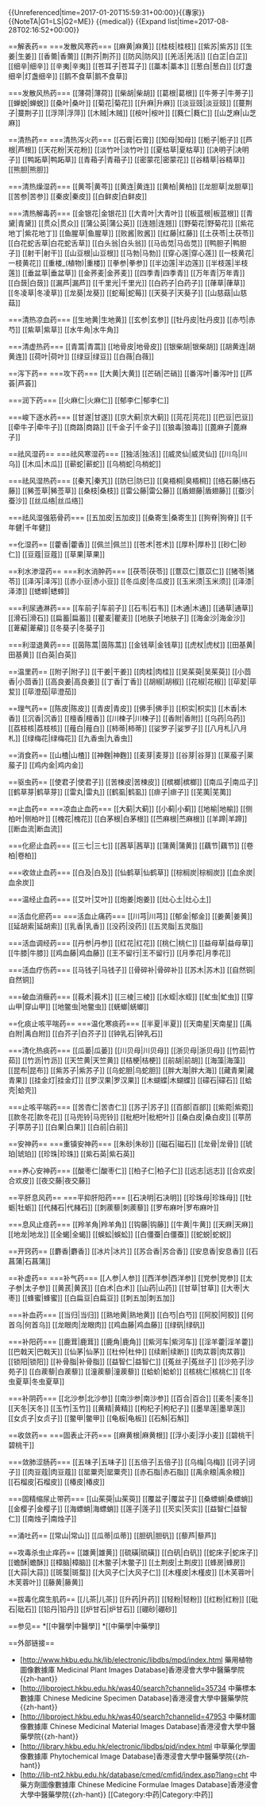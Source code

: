 {{Unreferenced|time=2017-01-20T15:59:31+00:00}}{{專家}}
{{NoteTA|G1=LS|G2=ME}}
{{medical}}
{{Expand list|time=2017-08-28T02:16:52+00:00}}

==解表药==
===发散风寒药===
[[麻黄|麻黄]]
[[桂枝|桂枝]]
[[紫苏|紫苏]]
[[生姜|生姜]]
[[香薷|香薷]]
[[荆芥|荆芥]]
[[防风|防风]]
[[羌活|羌活]]
[[白芷|白芷]]
[[细辛|细辛]]
[[辛夷|辛夷]]
[[苍耳子|苍耳子]]
[[藁本|藁本]]
[[葱白|葱白]]
[[灯盏细辛|灯盏细辛]]
[[鹅不食草|鹅不食草]]

===发散风热药===
[[薄荷|薄荷]]
[[柴胡|柴胡]]
[[葛根|葛根]]
[[牛蒡子|牛蒡子]]
[[蝉蜕|蝉蜕]]
[[桑叶|桑叶]]
[[菊花|菊花]]
[[升麻|升麻]]
[[淡豆豉|淡豆豉]]
[[蔓荆子|蔓荆子]]
[[浮萍|浮萍]]
[[木贼|木贼]]
[[桉叶|桉叶]]
[[蕤仁|蕤仁]]
[[山芝麻|山芝麻]]

==清热药==
===清热泻火药===
[[石膏|石膏]]
[[知母|知母]]
[[栀子|栀子]]
[[芦根|芦根]]
[[天花粉|天花粉]]
[[淡竹叶|淡竹叶]]
[[夏枯草|夏枯草]]
[[决明子|决明子]]
[[鸭跖草|鸭跖草]]
[[青葙子|青葙子]]
[[密蒙花|密蒙花]]
[[谷精草|谷精草]]
[[熊胆|熊胆]]

===清热燥湿药===
[[黄芩|黄芩]]
[[黄连|黄连]]
[[黄柏|黄柏]]
[[龙胆草|龙胆草]] 
[[苦参|苦参]]
[[秦皮|秦皮]]
[[白鲜皮|白鲜皮]]

===清热解毒药===
[[金银花|金银花]]
[[大青叶|大青叶]]
[[板蓝根|板蓝根]]
[[青黛|青黛]]
[[贯众|贯众]]
[[蒲公英|蒲公英]]
[[连翘|连翘]]
[[野菊花|野菊花]]
[[紫花地丁|紫花地丁]]
[[鱼腥草|鱼腥草]]
[[败酱|败酱]]
[[红藤|红藤]]
[[土茯苓|土茯苓]]
[[白花蛇舌草|白花蛇舌草]]
[[白头翁|白头翁]]
[[马齿苋|马齿苋]]
[[鸭胆子|鸭胆子]]
[[射干|射干]]
[[山豆根|山豆根]]
[[马勃|马勃]]
[[穿心莲|穿心莲]]
[[一枝黄花|一枝黄花]]
[[重楼_(植物)|重楼]]
[[拳参|拳参]]
[[半边莲|半边莲]]
[[半枝莲|半枝莲]]
[[垂盆草|垂盆草]]
[[金荞麦|金荞麦]]
[[四季青|四季青]]
[[万年青|万年青]]
[[白蔹|白蔹]]
[[漏芦|漏芦]]
[[千里光|千里光]]
[[白药子|白药子]]
[[葎草|葎草]]
[[冬凌草|冬凌草]]
[[龙葵|龙葵]]
[[蛇莓|蛇莓]]
[[天葵子|天葵子]]
[[山慈菇|山慈菇]]

===清热凉血药===
[[生地黄|生地黄]]
[[玄参|玄参]]
[[牡丹皮|牡丹皮]]
[[赤芍|赤芍]]
[[紫草|紫草]]
[[水牛角|水牛角]]

===清虚热药===
[[青蒿|青蒿]]
[[地骨皮|地骨皮]]
[[银柴胡|银柴胡]]
[[胡黄连|胡黄连]]
[[荷叶|荷叶]]
[[绿豆|绿豆]]
[[白薇|白薇]]

==泻下药==
===攻下药===
[[大黄|大黄]]
[[芒硝|芒硝]]
[[番泻叶|番泻叶]]
[[芦荟|芦荟]]

===润下药===
[[火麻仁|火麻仁]]
[[郁李仁|郁李仁]]

===峻下逐水药===
[[甘遂|甘遂]]
[[京大蓟|京大蓟]]
[[芫花|芫花]]
[[巴豆|巴豆]]
[[牵牛子|牵牛子]]
[[商路|商路]]
[[千金子|千金子]]
[[狼毒|狼毒]]
[[蓖麻子|蓖麻子]]

==祛风湿药==
===祛风寒湿药===
[[独活|独活]]
[[威灵仙|威灵仙]]
[[川乌|川乌]]
[[木瓜|木瓜]]
[[蕲蛇|蕲蛇]]
[[乌梢蛇|乌梢蛇]]

===祛风湿热药===
[[秦艽|秦艽]]
[[防巳|防巳]]
[[臭梧桐|臭梧桐]]
[[络石藤|络石藤]]
[[豨莶草|豨莶草]]
[[桑枝|桑枝]]
[[雷公藤|雷公藤]]
[[盾翅藤|盾翅藤]]
[[蚕沙|蚕沙]]
[[丝瓜络|丝瓜络]]

===祛风湿强筋骨药===
[[五加皮|五加皮]]
[[桑寄生|桑寄生]]
[[狗脊|狗脊]]
[[千年健|千年健]]

==化湿药==
[[藿香|藿香]]
[[佩兰|佩兰]]
[[苍术|苍术]]
[[厚朴|厚朴]]
[[砂仁|砂仁]]
[[豆蔻|豆蔻]]
[[草果|草果]]

==利水渗湿药==
===利水消肿药===
[[茯苓|茯苓]]
[[薏苡仁|薏苡仁]]
[[猪苓|猪苓]]
[[泽泻|泽泻]]
[[赤小豆|赤小豆]]
[[冬瓜皮|冬瓜皮]]
[[玉米须|玉米须]]
[[泽漆|泽漆]]
[[蟋蟀|蟋蟀]]

===利尿通淋药===
[[车前子|车前子]]
[[石韦|石韦]]
[[木通|木通]]
[[通草|通草]]
[[滑石|滑石]]
[[扁蓄|扁蓄]]
[[瞿麦|瞿麦]]
[[地肤子|地肤子]]
[[海金沙|海金沙]]
[[萆薢|萆薢]]
[[冬葵子|冬葵子]]

===利湿退黄药===
[[茵陈蒿|茵陈蒿]]
[[金钱草|金钱草]]
[[虎杖|虎杖]]
[[田基黄|田基黄]]
[[白英|白英]]

==温里药==
[[附子|附子]]
[[干姜|干姜]]
[[肉桂|肉桂]]
[[吴茱萸|吴茱萸]]
[[小茴香|小茴香]]
[[高良姜|高良姜]]
[[丁香|丁香]]
[[胡椒|胡椒]]
[[花椒|花椒]]
[[荜苃|荜苃]]
[[荜澄茄|荜澄茄]]

==理气药==
[[陈皮|陈皮]]
[[青皮|青皮]]
[[佛手|佛手]]
[[枳实|枳实]]
[[木香|木香]]
[[沉香|沉香]]
[[檀香|檀香]]
[[川楝子|川楝子]]
[[香附|香附]]
[[乌药|乌药]]
[[荔枝核|荔枝核]]
[[薤白|薤白]]
[[柿蒂|柿蒂]]
[[娑罗子|娑罗子]]
[[八月札|八月札]]
[[绿梅花|绿梅花]]
[[九香虫|九香虫]]

==消食药==
[[山楂|山楂]]
[[神麴|神麴]]
[[麦芽|麦芽]]
[[谷芽|谷芽]]
[[莱菔子|莱菔子]]
[[鸡内金|鸡内金]]

==驱虫药==
[[使君子|使君子]]
[[苦楝皮|苦楝皮]]
[[槟榔|槟榔]]
[[南瓜子|南瓜子]]
[[鹤草芽|鹤草芽]]
[[雷丸|雷丸]]
[[鹤虱|鹤虱]]
[[痱子|痱子]]
[[芜荑|芜荑]]

==止血药==
===凉血止血药===
[[大蓟|大蓟]]
[[小蓟|小蓟]]
[[地榆|地榆]]
[[侧柏叶|侧柏叶]]
[[槐花|槐花]]
[[白茅根|白茅根]]
[[苎麻根|苎麻根]]
[[羊蹄|羊蹄]]
[[断血流|断血流]]

===化瘀止血药===
[[三七|三七]]
[[茜草|茜草]]
[[蒲黄|蒲黄]]
[[藕节|藕节]]
[[卷柏|卷柏]]

===收敛止血药===
[[白及|白及]]
[[仙鹤草|仙鹤草]]
[[棕榈炭|棕榈炭]]
[[血余炭|血余炭]]

===温经止血药===
[[艾叶|艾叶]]
[[炮姜|炮姜]]
[[灶心土|灶心土]]

==活血化瘀药==
===活血止痛药===
[[川芎|川芎]]
[[郁金|郁金]]
[[姜黄|姜黄]]
[[延胡索|延胡索]]
[[乳香|乳香]]
[[没药|没药]]
[[五灵脂|五灵脂]]

===活血调经药===
[[丹参|丹参]]
[[红花|红花]]
[[桃仁|桃仁]]
[[益母草|益母草]]
[[牛膝|牛膝]]
[[鸡血藤|鸡血藤]]
[[王不留行|王不留行]]
[[月季花|月季花]]

===活血疗伤药===
[[马钱子|马钱子]]
[[骨碎补|骨碎补]]
[[苏木|苏木]]
[[自然铜|自然铜]]

===破血消癥药===
[[莪术|莪术]]
[[三棱|三棱]]
[[水蛭|水蛭]]
[[虻虫|虻虫]]
[[穿山甲|穿山甲]]
[[地鳖虫|地鳖虫]]
[[蜣螂|蜣螂]]

==化痰止咳平喘药==
===温化寒痰药===
[[半夏|半夏]]
[[天南星|天南星]]
[[禹白附|禹白附]]
[[白芥子|白芥子]]
[[钟乳石|钟乳石]]

===清化热痰药===
[[瓜蒌|瓜蒌]]
[[川贝母|川贝母]]
[[浙贝母|浙贝母]]
[[竹茹|竹茹]]
[[竹沥|竹沥]]
[[天竺黄|天竺黄]]
[[桔梗|桔梗]]
[[前胡|前胡]]
[[海藻|海藻]]
[[昆布|昆布]]
[[紫苏子|紫苏子]]
[[乌蛇胆|乌蛇胆]]
[[胖大海|胖大海]]
[[藏青果|藏青果]]
[[挂金灯|挂金灯]]
[[罗汉果|罗汉果]]
[[木蝴蝶|木蝴蝶]]
[[礞石|礞石]]
[[蛤壳|蛤壳]]

===止咳平喘药===
[[苦杏仁|苦杏仁]]
[[苏子|苏子]]
[[百部|百部]]
[[紫菀|紫菀]]
[[款冬花|款冬花]]
[[马兜铃|马兜铃]]
[[枇杷叶|枇杷叶]]
[[桑白皮|桑白皮]]
[[葶苈子|葶苈子]]
[[白果|白果]]
[[白前|白前]]

==安神药==
===重镇安神药===
[[朱砂|朱砂]]
[[磁石|磁石]]
[[龙骨|龙骨]]
[[琥珀|琥珀]]
[[珍珠|珍珠]]
[[紫石英|紫石英]]

===养心安神药===
[[酸枣仁|酸枣仁]]
[[柏子仁|柏子仁]]
[[远志|远志]]
[[合欢皮|合欢皮]]
[[夜交藤|夜交藤]]

==平肝息风药==
===平抑肝阳药===
[[石决明|石决明]]
[[珍珠母|珍珠母]]
[[牡蛎|牡蛎]]
[[代赭石|代赭石]]
[[刺蒺藜|刺蒺藜]]
[[罗布麻叶|罗布麻叶]]

===息风止痉药===
[[羚羊角|羚羊角]]
[[钩藤|钩藤]]
[[牛黄|牛黄]]
[[天麻|天麻]]
[[地龙|地龙]]
[[全蝎|全蝎]]
[[蜈蚣|蜈蚣]]
[[白僵蚕|白僵蚕]]
[[蛇蜕|蛇蜕]]

==开窍药==
[[麝香|麝香]]
[[冰片|冰片]]
[[苏合香|苏合香]]
[[安息香|安息香]]
[[石菖蒲|石菖蒲]]

==补虚药==
===补气药===
[[人参|人参]]
[[西洋参|西洋参]]
[[党参|党参]]
[[太子参|太子参]]
[[黄芪|黄芪]]
[[白术|白术]]
[[山药|山药]]
[[甘草|甘草]]
[[大枣|大枣]]
[[蜂蜜|蜂蜜]]
[[白扁豆|白扁豆]]
[[刺五加|刺五加]]

===补血药===
[[当归|当归]]
[[熟地黄|熟地黄]]
[[白芍|白芍]]
[[阿胶|阿胶]]
[[何首乌|何首乌]]
[[龙眼肉|龙眼肉]]
[[鸡血藤|鸡血藤]]
[[绿矾|绿矾]]

===补阳药===
[[鹿茸|鹿茸]]
[[鹿角|鹿角]]
[[紫河车|紫河车]]
[[淫羊藿|淫羊藿]]
[[巴戟天|巴戟天]]
[[仙茅|仙茅]]
[[杜仲|杜仲]]
[[续断|续断]]
[[肉苁蓉|肉苁蓉]]
[[锁阳|锁阳]]
[[补骨脂|补骨脂]]
[[益智仁|益智仁]]
[[菟丝子|菟丝子]]
[[沙苑子|沙苑子]]
[[白蒺藜|白蒺藜]]
[[潼蒺藜|潼蒺藜]]
[[蛤蚧|蛤蚧]]
[[核桃仁|核桃仁]]
[[冬虫夏草|冬虫夏草]]

===补阴药===
[[北沙参|北沙参]]
[[南沙参|南沙参]]
[[百合|百合]]
[[麦冬|麦冬]]
[[天冬|天冬]]
[[玉竹|玉竹]]
[[黄精|黄精]]
[[枸杞子|枸杞子]]
[[墨旱莲|墨旱莲]]
[[女贞子|女贞子]]
[[鳖甲|鳖甲]]
[[龟板|龟板]]
[[石斛|石斛]]

==收敛药==
===固表止汗药===
[[麻黄根|麻黄根]]
[[浮小麦|浮小麦]]
[[碧桃干|碧桃干]]

===敛肺涩肠药===
[[五味子|五味子]]
[[五倍子|五倍子]]
[[乌梅|乌梅]]
[[诃子|诃子]]
[[肉豆蔻|肉豆蔻]]
[[罂粟壳|罂粟壳]]
[[赤石脂|赤石脂]]
[[禹余粮|禹余粮]]
[[石榴皮|石榴皮]]
[[椿皮|椿皮]]

===固精缩尿止带药===
[[山茱萸|山茱萸]]
[[覆盆子|覆盆子]]
[[桑螵蛸|桑螵蛸]]
[[金樱子|金樱子]]
[[海螵蛸|海螵蛸]]
[[莲子|莲子]]
[[芡实|芡实]]
[[益智仁|益智仁]]
[[南烛子|南烛子]]

==涌吐药==
[[常山|常山]]
[[瓜蒂|瓜蒂]]
[[胆矾|胆矾]]
[[藜芦|藜芦]]

==攻毒杀虫止痒药==
[[雄黄|雄黄]]
[[硫磺|硫磺]]
[[白矾|白矾]]
[[蛇床子|蛇床子]]
[[蟾酥|蟾酥]]
[[樟脑|樟脑]]
[[木鳖子|木鳖子]]
[[土荆皮|土荆皮]]
[[蜂房|蜂房]]
[[大蒜|大蒜]]
[[斑蝥|斑蝥]]
[[大风子仁|大风子仁]]
[[木槿皮|木槿皮]]
[[木芙蓉叶|木芙蓉叶]]
[[藤黄|藤黄]]

==拔毒化腐生肌药==
[[儿茶|儿茶]]
[[升药|升药]]
[[轻粉|轻粉]]
[[红粉|红粉]]
[[砒石|砒石]]
[[铅丹|铅丹]]
[[炉甘石|炉甘石]]
[[硼砂|硼砂]]

==参见==
*[[中醫學|中醫學]]
*[[中藥學|中藥學]]

==外部链接==
* [http://www.hkbu.edu.hk/lib/electronic/libdbs/mpd/index.html 藥用植物圖像數據庫 Medicinal Plant Images Database]香港浸會大學中醫藥學院{{zh-hant}}
* [http://libproject.hkbu.edu.hk/was40/search?channelid=35734 中藥標本數據庫 Chinese Medicine Specimen Database]香港浸會大學中醫藥學院{{zh-hant}}
* [http://libproject.hkbu.edu.hk/was40/search?channelid=47953 中藥材圖像數據庫 Chinese Medicinal Material Images Database]香港浸會大學中醫藥學院{{zh-hant}}
* [http://library.hkbu.edu.hk/electronic/libdbs/pid/index.html 中草藥化學圖像數據庫 Phytochemical Image Database]香港浸會大學中醫藥學院{{zh-hant}}
* [http://lib-nt2.hkbu.edu.hk/database/cmed/cmfid/index.asp?lang=cht 中藥方劑圖像數據庫 Chinese Medicine Formulae Images Database]香港浸會大學中醫藥學院{{zh-hant}}
[[Category:中药|Category:中药]]